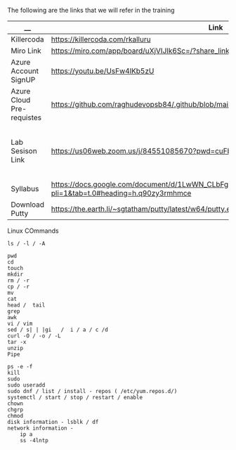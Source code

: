 The following are the links that we will refer in the training 

| __  | Link | Comments |
| ------------- | ------------- | ------------- |
| Killercoda | https://killercoda.com/rkalluru |  |
| Miro Link | https://miro.com/app/board/uXjVIJIk6Sc=/?share_link_id=961784020 | |
| Azure Account SignUP | https://youtu.be/UsFw4lKb5zU | |
| Azure Cloud Pre-requistes | https://github.com/raghudevopsb84/.github/blob/main/create-vm-in-azure.md | |
| Lab Sesison Link | https://us06web.zoom.us/j/84551085670?pwd=cuFbjprKGa6nupmY3nBRFxUgZbcSW6.1 | Timings 1PM to 9PM IST / 3.30AM to 11.30AM EST |
| Syllabus | https://docs.google.com/document/d/1LwWN_CLbFgclXy69k68c0vlxUoXQqnEnrlF_mBT_pY4/edit?pli=1&tab=t.0#heading=h.q90zy3rmhmce | |
| Download Putty | https://the.earth.li/~sgtatham/putty/latest/w64/putty.exe | |


Linux COmmands
```
ls / -l / -A 

pwd 
cd 
touch 
mkdir 
rm / -r 
cp / -r 
mv 
cat 
head /  tail 
grep 
awk 
vi / vim 
sed / s| | |gi   /  i / a / c /d 
curl -O / -o / -L 
tar -x 
unzip 
Pipe

ps -e -f 
kill 
sudo 
sudo useradd 
sudo dnf / list / install - repos ( /etc/yum.repos.d/)
systemctl / start / stop / restart / enable 
chown 
chgrp
chmod
disk information - lsblk / df 
network information -
    ip a
    ss -4lntp
```

